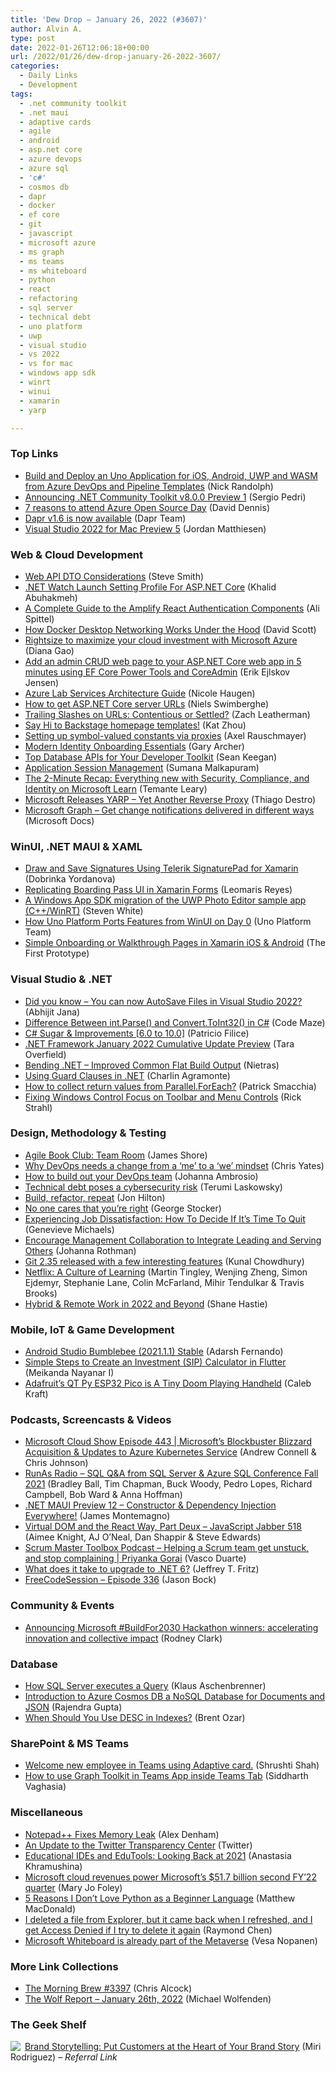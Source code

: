 ```yaml
---
title: 'Dew Drop – January 26, 2022 (#3607)'
author: Alvin A.
type: post
date: 2022-01-26T12:06:18+00:00
url: /2022/01/26/dew-drop-january-26-2022-3607/
categories:
  - Daily Links
  - Development
tags:
  - .net community toolkit
  - .net maui
  - adaptive cards
  - agile
  - android
  - asp.net core
  - azure devops
  - azure sql
  - 'c#'
  - cosmos db
  - dapr
  - docker
  - ef core
  - git
  - javascript
  - microsoft azure
  - ms graph
  - ms teams
  - ms whiteboard
  - python
  - react
  - refactoring
  - sql server
  - technical debt
  - uno platform
  - uwp
  - visual studio
  - vs 2022
  - vs for mac
  - windows app sdk
  - winrt
  - winui
  - xamarin
  - yarp

---
```

### <a name="top"></a>Top Links

  * <a href="https://nicksnettravels.builttoroam.com/uno-application-azure-devops-pipeline-templates/?utm_source=rss&utm_medium=rss&utm_campaign=uno-application-azure-devops-pipeline-templates" target="_blank" rel="noopener">Build and Deploy an Uno Application for iOS, Android, UWP and WASM from Azure DevOps and Pipeline Templates</a> (Nick Randolph)
  * <a href="https://devblogs.microsoft.com/ifdef-windows/announcing-net-community-toolkit-v8-0-0-preview-1/?WT.mc_id=DOP-MVP-4025064" target="_blank" rel="noopener">Announcing .NET Community Toolkit v8.0.0 Preview 1</a> (Sergio Pedri)
  * <a href="https://azure.microsoft.com/en-us/blog/7-reasons-to-attend-azure-open-source-day/?WT.mc_id=DOP-MVP-4025064" target="_blank" rel="noopener">7 reasons to attend Azure Open Source Day</a> (David Dennis)
  * <a href="https://blog.dapr.io/posts/2022/01/25/dapr-v1.6-is-now-available/" target="_blank" rel="noopener">Dapr v1.6 is now available</a> (Dapr Team)
  * <a href="https://devblogs.microsoft.com/visualstudio/visual-studio-2022-for-mac-preview-5/?WT.mc_id=DOP-MVP-4025064" target="_blank" rel="noopener">Visual Studio 2022 for Mac Preview 5</a> (Jordan Matthiesen)



### <a name="web"></a>Web & Cloud Development

  * <a href="https://ardalis.com/web-api-dto-considerations/" target="_blank" rel="noopener">Web API DTO Considerations</a> (Steve Smith)
  * <a href="https://khalidabuhakmeh.com/dotnet-watch-launchsetting-for-aspnet-core" target="_blank" rel="noopener">.NET Watch Launch Setting Profile For ASP.NET Core</a> (Khalid Abuhakmeh)
  * <a href="https://dev.to/aspittel/a-complete-guide-to-the-amplify-react-authentication-components-11p1" target="_blank" rel="noopener">A Complete Guide to the Amplify React Authentication Components</a> (Ali Spittel)
  * <a href="https://www.docker.com/blog/how-docker-desktop-networking-works-under-the-hood/" target="_blank" rel="noopener">How Docker Desktop Networking Works Under the Hood</a> (David Scott)
  * <a href="https://azure.microsoft.com/blog/rightsize-to-maximize-your-cloud-investment-with-microsoft-azure/?WT.mc_id=DOP-MVP-4025064" target="_blank" rel="noopener">Rightsize to maximize your cloud investment with Microsoft Azure</a> (Diana Gao)
  * <a href="https://erikej.github.io/efcore/aspnet/2022/01/25/efcore-admin-crud.html" target="_blank" rel="noopener">Add an admin CRUD web page to your ASP.NET Core web app in 5 minutes using EF Core Power Tools and CoreAdmin</a> (Erik Ejlskov Jensen)
  * <a href="https://techcommunity.microsoft.com/t5/azure-lab-services/azure-lab-services-architecture-guide/ba-p/3071543?WT.mc_id=DOP-MVP-4025064" target="_blank" rel="noopener">Azure Lab Services Architecture Guide</a> (Nicole Haugen)
  * <a href="https://swimburger.net/blog/dotnet/how-to-get-aspdotnet-core-server-urls" target="_blank" rel="noopener">How to get ASP.NET Core server URLs</a> (Niels Swimberghe)
  * <a href="https://www.zachleat.com/web/trailing-slash/" target="_blank" rel="noopener">Trailing Slashes on URLs: Contentious or Settled?</a> (Zach Leatherman)
  * <a href="https://backstage.io/blog/2022/01/25/backstage-homepage-templates.html" target="_blank" rel="noopener">Say Hi to Backstage homepage templates!</a> (Kat Zhou)
  * <a href="https://2ality.com/2022/01/symbol-factory.html" target="_blank" rel="noopener">Setting up symbol-valued constants via proxies</a> (Axel Rauschmayer)
  * <a href="https://thenewstack.io/modern-identity-onboarding-essentials/" target="_blank" rel="noopener">Modern Identity Onboarding Essentials</a> (Gary Archer)
  * <a href="https://blog.postman.com/top-database-apis/" target="_blank" rel="noopener">Top Database APIs for Your Developer Toolkit</a> (Sean Keegan)
  * <a href="https://auth0.com/blog/application-session-management-best-practices/" target="_blank" rel="noopener">Application Session Management</a> (Sumana Malkapuram)
  * <a href="https://techcommunity.microsoft.com/t5/microsoft-learn-blog/the-2-minute-recap-everything-new-with-security-compliance-and/ba-p/2923076?WT.mc_id=DOP-MVP-4025064" target="_blank" rel="noopener">The 2-Minute Recap: Everything new with Security, Compliance, and Identity on Microsoft Learn</a> (Temante Leary)
  * <a href="https://www.infoq.com/news/2022/01/microsoft-releases-yarp/?utm_campaign=infoq_content&utm_source=infoq&utm_medium=feed&utm_term=global" target="_blank" rel="noopener">Microsoft Releases YARP &#8211; Yet Another Reverse Proxy</a> (Thiago Destro)
  * <a href="https://docs.microsoft.com/en-us/graph/change-notifications-delivery?WT.mc_id=DOP-MVP-4025064" target="_blank" rel="noopener">Microsoft Graph &#8211; Get change notifications delivered in different ways</a> (Microsoft Docs)



### <a name="silverlight"></a>WinUI, .NET MAUI & XAML

  * <a href="https://www.telerik.com/blogs/draw-save-signatures-telerik-signaturepad-xamarin" target="_blank" rel="noopener">Draw and Save Signatures Using Telerik SignaturePad for Xamarin</a> (Dobrinka Yordanova)
  * <a href="https://askxammy.com/replicating-boarding-pass-ui-in-xamarin-forms/" target="_blank" rel="noopener">Replicating Boarding Pass UI in Xamarin Forms</a> (Leomaris Reyes)
  * <a href="https://docs.microsoft.com/en-us/windows/apps/windows-app-sdk/migrate-to-windows-app-sdk/case-study-2?WT.mc_id=DOP-MVP-4025064" target="_blank" rel="noopener">A Windows App SDK migration of the UWP Photo Editor sample app (C++/WinRT)</a> (Steven White)
  * <a href="https://platform.uno/blog/how-uno-platform-ports-features-from-winui-on-day-0/" target="_blank" rel="noopener">How Uno Platform Ports Features from WinUI on Day 0</a> (Uno Platform Team)
  * <a href="https://prototypemakers.medium.com/simple-onboarding-or-walkthrough-pages-in-xamarin-ios-android-d56b1d4fb634?source=rss-f82e8a07929a------2" target="_blank" rel="noopener">Simple Onboarding or Walkthrough Pages in Xamarin iOS & Android</a> (The First Prototype)



### <a name="dotnet"></a>Visual Studio & .NET

  * <a href="https://dailydotnettips.com/did-you-know-you-can-now-autosave-files-in-visual-studio-2022/" target="_blank" rel="noopener">Did you know – You can now AutoSave Files in Visual Studio 2022?</a> (Abhijit Jana)
  * <a href="https://code-maze.com/difference-between-int-parse-and-convert-toint32-in-c/" target="_blank" rel="noopener">Difference Between int.Parse() and Convert.ToInt32() in C#</a> (Code Maze)
  * <a href="https://dev.to/cloudx/c-sugar-improvements-60-to-100-1ge9" target="_blank" rel="noopener">C# Sugar & Improvements [6.0 to 10.0]</a> (Patricio Filice)
  * <a href="https://devblogs.microsoft.com/dotnet/net-framework-january-2022-cumulative-update-preview/?WT.mc_id=DOP-MVP-4025064" target="_blank" rel="noopener">.NET Framework January 2022 Cumulative Update Preview</a> (Tara Overfield)
  * <a href="http://nietras.com/2022/01/24/bendingdotnet-improved-common-flat-build-output/" target="_blank" rel="noopener">Bending .NET &#8211; Improved Common Flat Build Output</a> (Nietras)
  * <a href="https://xamgirl.com/using-guard-clauses-in-net/" target="_blank" rel="noopener">Using Guard Clauses in .NET</a> (Charlin Agramonte)
  * <a href="https://blog.ndepend.com/learn-a-trick-to-better-use-multi-threading-in-net/" target="_blank" rel="noopener">How to collect return values from Parallel.ForEach?</a> (Patrick Smacchia)
  * <a href="https://weblog.west-wind.com/posts/2022/Jan/25/Fixing-Windows-Control-Focus-on-Toolbar-and-Menu-Controls" target="_blank" rel="noopener">Fixing Windows Control Focus on Toolbar and Menu Controls</a> (Rick Strahl)



### <a name="design"></a>Design, Methodology & Testing

  * <a href="https://www.jamesshore.com/v2/books/aoad2/book_club/team_room" target="_blank" rel="noopener">Agile Book Club: Team Room</a> (James Shore)
  * <a href="https://www.red-gate.com/blog/database-devops/why-devops-needs-a-change-from-a-me-to-a-we-mindset" target="_blank" rel="noopener">Why DevOps needs a change from a ‘me’ to a ‘we’ mindset</a> (Chris Yates)
  * <a href="https://about.gitlab.com/blog/2022/01/25/how-to-build-out-your-devops-team/" target="_blank" rel="noopener">How to build out your DevOps team</a> (Johanna Ambrosio)
  * <a href="https://www.pluralsight.com/blog/it-ops/technical-debt-poses-cybersecurity-risk" target="_blank" rel="noopener">Technical debt poses a cybersecurity risk</a> (Terumi Laskowsky)
  * <a href="https://jonhilton.net/refactoring/" target="_blank" rel="noopener">Build, refactor, repeat</a> (Jon Hilton)
  * <a href="https://georgestocker.com/2022/01/25/no-one-cares-that-youre-right/" target="_blank" rel="noopener">No one cares that you’re right</a> (George Stocker)
  * <a href="https://blog.trello.com/is-it-time-to-leave" target="_blank" rel="noopener">Experiencing Job Dissatisfaction: How To Decide If It&#8217;s Time To Quit</a> (Genevieve Michaels)
  * <a href="https://www.jrothman.com/mpd/2022/01/encourage-management-collaboration-to-integrate-leading-and-serving-others/" target="_blank" rel="noopener">Encourage Management Collaboration to Integrate Leading and Serving Others</a> (Johanna Rothman)
  * <a href="https://www.kunal-chowdhury.com/2022/01/git-2-35.html" target="_blank" rel="noopener">Git 2.35 released with a few interesting features</a> (Kunal Chowdhury)
  * <a href="https://netflixtechblog.com/netflix-a-culture-of-learning-394bc7d0f94c?source=rss----2615bd06b42e---4" target="_blank" rel="noopener">Netflix: A Culture of Learning</a> (Martin Tingley, Wenjing Zheng, Simon Ejdemyr, Stephanie Lane, Colin McFarland, Mihir Tendulkar & Travis Brooks)
  * <a href="https://www.infoq.com/articles/hybrid-remote-2022/?utm_campaign=infoq_content&utm_source=infoq&utm_medium=feed&utm_term=global" target="_blank" rel="noopener">Hybrid & Remote Work in 2022 and Beyond</a> (Shane Hastie)



### <a name="mobile"></a>Mobile, IoT & Game Development

  * <a href="http://android-developers.googleblog.com/2022/01/android-studio-bumblebee-202111-stable.html" target="_blank" rel="noopener">Android Studio Bumblebee (2021.1.1) Stable</a> (Adarsh Fernando)
  * <a href="https://www.syncfusion.com/blogs/post/simple-steps-to-create-an-investment-sip-calculator-in-flutter.aspx" target="_blank" rel="noopener">Simple Steps to Create an Investment (SIP) Calculator in Flutter</a> (Meikanda Nayanar I)
  * <a href="https://makezine.com/2022/01/25/adafruits-qt-py-esp32-pico-is-a-tiny-doom-playing-handheld/" target="_blank" rel="noopener">Adafruit’s QT Py ESP32 Pico is A Tiny Doom Playing Handheld</a> (Caleb Kraft)



### <a name="podcasts"></a>Podcasts, Screencasts & Videos

  * <a href="https://www.microsoftcloudshow.com/podcast/Episodes/443-microsofts-blockbuster-blizzard-acquisition-updates-azure-kubernetes-service/" target="_blank" rel="noopener">Microsoft Cloud Show Episode 443 | Microsoft&#8217;s Blockbuster Blizzard Acquisition & Updates to Azure Kubernetes Service</a> (Andrew Connell & Chris Johnson)
  * <a href="https://runasradio.com/Shows/Show/812" target="_blank" rel="noopener">RunAs Radio &#8211; SQL Q&A from SQL Server & Azure SQL Conference Fall 2021</a> (Bradley Ball, Tim Chapman, Buck Woody, Pedro Lopes, Richard Campbell, Bob Ward & Anna Hoffman)
  * <a href="https://www.youtube.com/watch?v=ugem4UbAtC0" target="_blank" rel="noopener">.NET MAUI Preview 12 &#8211; Constructor & Dependency Injection Everywhere!</a> (James Montemagno)
  * <a href="https://javascriptjabber.com/virtual-dom-and-the-react-way-part-deux-jsj-518" target="_blank" rel="noopener">Virtual DOM and the React Way, Part Deux &#8211; JavaScript Jabber 518</a> (Aimee Knight, AJ O&#8217;Neal, Dan Shappir & Steve Edwards)
  * <a href="https://scrummastertoolbox.libsyn.com/helping-a-scrum-team-get-unstuck-and-stop-complaining-priyanka-gorai" target="_blank" rel="noopener">Scrum Master Toolbox Podcast &#8211; Helping a Scrum team get unstuck, and stop complaining | Priyanka Gorai</a> (Vasco Duarte)
  * <a href="http://www.youtube.com/watch?v=PWDSJ71dSzo" target="_blank" rel="noopener">What does it take to upgrade to .NET 6?</a> (Jeffrey T. Fritz)
  * <a href="http://www.youtube.com/watch?v=uDCxkQvcqdQ" target="_blank" rel="noopener">FreeCodeSession &#8211; Episode 336</a> (Jason Bock)



### <a name="events"></a>Community & Events

  * <a href="https://blogs.microsoft.com/blog/2022/01/25/announcing-microsoft-buildfor2030-hackathon-winners-accelerating-innovation-and-collective-impact/" target="_blank" rel="noopener">Announcing Microsoft #BuildFor2030 Hackathon winners: accelerating innovation and collective impact</a> (Rodney Clark)



### <a name="sql"></a>Database

  * <a href="https://www.sqlservercentral.com/blogs/how-sql-server-executes-a-query" target="_blank" rel="noopener">How SQL Server executes a Query</a> (Klaus Aschenbrenner)
  * <a href="https://www.mssqltips.com/sqlservertip/7128/azure-cosmos-db-nosql-database/" target="_blank" rel="noopener">Introduction to Azure Cosmos DB a NoSQL Database for Documents and JSON</a> (Rajendra Gupta)
  * <a href="https://www.brentozar.com/archive/2022/01/when-should-you-use-desc-in-indexes/" target="_blank" rel="noopener">When Should You Use DESC in Indexes?</a> (Brent Ozar)



### <a name="sp"></a>SharePoint & MS Teams

  * <a href="https://techcommunity.microsoft.com/t5/microsoft-365-pnp-blog/welcome-new-employee-in-teams-using-adaptive-card/ba-p/3067069?WT.mc_id=DOP-MVP-4025064" target="_blank" rel="noopener">Welcome new employee in Teams using Adaptive card.</a> (Shrushti Shah)
  * <a href="https://techcommunity.microsoft.com/t5/microsoft-365-pnp-blog/how-to-use-graph-toolkit-in-teams-app-inside-teams-tab/ba-p/3070964?WT.mc_id=DOP-MVP-4025064" target="_blank" rel="noopener">How to use Graph Toolkit in Teams App inside Teams Tab</a> (Siddharth Vaghasia)



### <a name="misc"></a>Miscellaneous

  * <a href="http://www.i-programmer.info/news/90-tools/15168-notepad-fixes-memory-leak.html" target="_blank" rel="noopener">Notepad++ Fixes Memory Leak</a> (Alex Denham)
  * <a href="https://blog.twitter.com/en_us/topics/company/2021/transparency-19" target="_blank" rel="noopener">An Update to the Twitter Transparency Center</a> (Twitter)
  * <a href="https://blog.jetbrains.com/education/2022/01/25/educational-ides-and-edutools-looking-back-at-2021/" target="_blank" rel="noopener">Educational IDEs and EduTools: Looking Back at 2021</a> (Anastasia Khramushina)
  * <a href="https://www.zdnet.com/article/microsoft-cloud-revenues-power-microsofts-51-7-billion-second-fy22-quarter/#ftag=RSSbaffb68" target="_blank" rel="noopener">Microsoft cloud revenues power Microsoft&#8217;s $51.7 billion second FY&#8217;22 quarter</a> (Mary Jo Foley)
  * <a href="https://medium.com/young-coder/5-reasons-i-dont-love-python-as-a-beginner-language-be7741b11c1c?source=rss----d3d5cbdde463---4" target="_blank" rel="noopener">5 Reasons I Don’t Love Python as a Beginner Language</a> (Matthew MacDonald)
  * <a href="https://devblogs.microsoft.com/oldnewthing/20220125-00/?p=106194" target="_blank" rel="noopener">I deleted a file from Explorer, but it came back when I refreshed, and I get Access Denied if I try to delete it again</a> (Raymond Chen)
  * <a href="https://mymetaverseday.com/2022/01/25/metaverse-whiteboard/" target="_blank" rel="noopener">Microsoft Whiteboard is already part of the Metaverse</a> (Vesa Nopanen)



### <a name="links"></a>More Link Collections

  * <a href="https://blog.cwa.me.uk/2022/01/26/the-morning-brew-3397/" target="_blank" rel="noopener">The Morning Brew #3397</a> (Chris Alcock)
  * <a href="https://michael-wolfenden.github.io/2022/01/26/january-26th-2022/" target="_blank" rel="noopener">The Wolf Report &#8211; January 26th, 2022</a> (Michael Wolfenden)



### <a name="shelf"></a>The Geek Shelf

<a href="https://www.amazon.com/dp/0749490470/?tag=amavin-20" target="_blank" rel="noopener"><img decoding="async" align="left" style="border: 0px currentcolor; border-image: none; float: left; display: inline; background-image: none;" src="https://m.media-amazon.com/images/I/41XPjFzz0LL._SS135_.jpg" border="0" /></a>&nbsp;<a href="https://www.amazon.com/dp/0749490470/?tag=amavin-20" target="_blank" rel="noopener">Brand Storytelling: Put Customers at the Heart of Your Brand Story</a> (Miri Rodriguez) _&#8211; Referral Link_